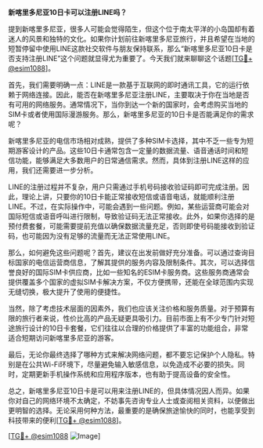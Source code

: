 **新喀里多尼亚10日卡可以注册LINE吗？**

提到新喀里多尼亚，很多人可能会觉得陌生，但这个位于南太平洋的小岛国却有着迷人的风景和独特的文化。如果你计划前往新喀里多尼亚旅行，并且希望在当地的短暂停留中使用LINE这款社交软件与朋友保持联系，那么“新喀里多尼亚10日卡是否支持注册LINE”这个问题就显得尤为重要了。今天我们就来聊聊这个话题[[TG💪+ @esim1088](https://t.me/s/esim1088)]。

首先，我们需要明确一点：LINE是一款基于互联网的即时通讯工具，它的运行依赖于网络连接。因此，能否在新喀里多尼亚注册LINE，主要取决于你在当地是否有可用的网络服务。通常情况下，当你到达一个新的国家时，会考虑购买当地的SIM卡或者使用国际漫游服务。那么，新喀里多尼亚的10日卡是否能满足你的需求呢？

新喀里多尼亚的电信市场相对成熟，提供了多种SIM卡选择，其中不乏一些专为短期游客设计的产品。这些10日卡通常包含一定量的数据流量、语音通话时间和短信功能，能够满足大多数用户的日常通信需求。然而，具体到注册LINE这样的应用，我们还需要进一步分析。

LINE的注册过程并不复杂，用户只需通过手机号码接收验证码即可完成注册。因此，理论上讲，只要你的10日卡能正常接收短信或语音电话，就能顺利注册LINE。不过，在实际操作中，可能会遇到一些问题。例如，某些运营商可能会对国际短信或语音呼叫进行限制，导致验证码无法正常接收。此外，如果你选择的是预付费套餐，可能需要提前充值以确保数据流量充足，否则即使号码能接收到验证码，也可能因为没有足够的流量而无法正常使用LINE。

那么，如何避免这些问题呢？首先，建议在出发前做好充分准备。可以通过查询目标国家的电信运营商信息，了解其提供的服务内容及限制条件。其次，可以选择信誉良好的国际SIM卡供应商，比如一些知名的ESIM卡服务商。这些服务商通常会提供覆盖多个国家的虚拟SIM卡解决方案，不仅方便携带，还能在全球范围内实现无缝切换，极大提升了使用的便捷性。

当然，除了考虑技术层面的因素外，我们也应该关注价格和服务质量。对于预算有限的旅行者来说，性价比高的产品无疑更具吸引力。目前市面上有不少专门针对短途旅行设计的10日卡套餐，它们往往以合理的价格提供了丰富的功能组合，非常适合短期访问新喀里多尼亚的游客。

最后，无论你最终选择了哪种方式来解决网络问题，都不要忘记保护个人隐私。特别是在公共Wi-Fi环境下，尽量避免输入敏感信息，以免造成不必要的损失。同时，定期更新手机操作系统和应用程序版本，也有助于提高设备的安全性。

总之，新喀里多尼亚10日卡是可以用来注册LINE的，但具体情况因人而异。如果你对自己的网络环境不太确定，不妨事先咨询专业人士或查阅相关资料，以便做出更明智的选择。无论采用何种方法，最重要的是确保旅途愉快的同时，也能享受到科技带来的便利[[TG💪+ @esim1088](https://t.me/s/esim1088)]。

[[TG💪+ @esim1088](https://t.me/s/esim1088) ![Image](https://i.postimg.cc/4NQfJmqS/Snipaste-2025-05-13-00-14-12.png)]